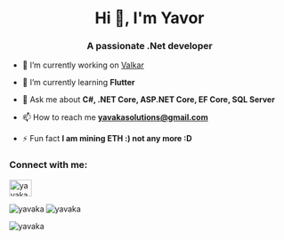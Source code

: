 <h1 align="center">Hi 👋, I'm Yavor</h1>
<h3 align="center">A passionate .Net developer</h3>

- 🔭 I’m currently working on [Valkar](https://github.com/yavaka/Valkar)

- 🌱 I’m currently learning **Flutter**

- 💬 Ask me about **C#, .NET Core, ASP.NET Core, EF Core, SQL Server**

- 📫 How to reach me **yavakasolutions@gmail.com**

- ⚡ Fun fact **I am mining ETH :) not any more :D**

<h3 align="left">Connect with me:</h3>
<p align="left">
<a href="https://linkedin.com/in/yavaka" target="blank"><img align="center" src="https://raw.githubusercontent.com/rahuldkjain/github-profile-readme-generator/master/src/images/icons/Social/linked-in-alt.svg" alt="yavaka" height="30" width="40" /></a>
</p>

<p><img align="left" src="https://github-readme-stats.vercel.app/api/top-langs?username=yavaka&show_icons=true&locale=en&layout=compact" alt="yavaka" /></p>

<p><img align="center" src="https://github-readme-streak-stats.herokuapp.com/?user=yavaka&" alt="yavaka" /></p>

<p align="left"> <img src="https://komarev.com/ghpvc/?username=yavaka&label=Profile%20views&color=0e75b6&style=flat" alt="yavaka" /> </p>
